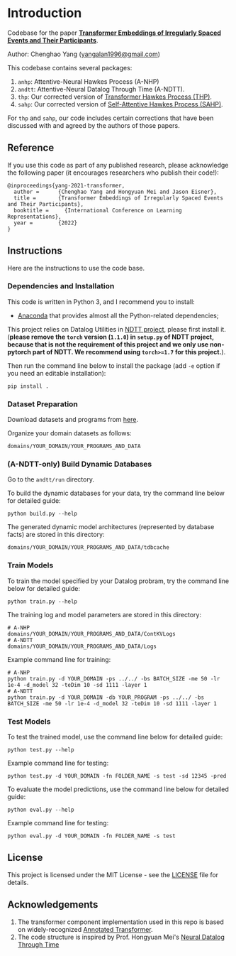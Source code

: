 # Introduction

Codebase for the paper [**Transformer Embeddings of Irregularly Spaced Events and Their Participants**](https://arxiv.org/abs/2201.00044).

Author: Chenghao Yang (yangalan1996@gmail.com)

This codebase contains several packages:
1. `anhp`: Attentive-Neural Hawkes Process (A-NHP)
2. `andtt`: Attentive-Neural Datalog Through Time (A-NDTT). 
3. `thp`: Our corrected version of [Transformer Hawkes Process (THP)](https://arxiv.org/abs/2002.09291).
4. `sahp`: Our corrected version of [Self-Attentive Hawkes Process (SAHP)](https://arxiv.org/abs/1907.07561).

For `thp` and `sahp`, our code includes certain corrections that have been discussed with and agreed by the authors of those papers.

## Reference
If you use this code as part of any published research, please acknowledge the following paper (it encourages researchers who publish their code!):

```
@inproceedings{yang-2021-transformer,
  author =      {Chenghao Yang and Hongyuan Mei and Jason Eisner},
  title =       {Transformer Embeddings of Irregularly Spaced Events and Their Participants},
  booktitle =     {International Conference on Learning Representations},
  year =        {2022}
}
```


## Instructions
Here are the instructions to use the code base.

### Dependencies and Installation
This code is written in Python 3, and I recommend you to install:
* [Anaconda](https://www.continuum.io/) that provides almost all the Python-related dependencies;

This project relies on Datalog Utilities in [NDTT project](https://github.com/hongyuanmei/neural-datalog-through-time), please first install it.
(**please remove the `torch` version (`1.1.0`) in `setup.py` of NDTT project, because that is not the requirement of this project and we only use non-pytorch part of NDTT. We recommend using `torch>=1.7` for this project.**).

Then run the command line below to install the package (add `-e` option if you need an editable installation):
```
pip install .
```

### Dataset Preparation
Download datasets and programs from [here](https://drive.google.com/drive/folders/17vtQdx3d1wR-SADSMamt4E2mqHfEOu9q).

Organize your domain datasets as follows:
```
domains/YOUR_DOMAIN/YOUR_PROGRAMS_AND_DATA
```

### (A-NDTT-only) Build Dynamic Databases
Go to the `andtt/run` directory. 

To build the dynamic databases for your data, try the command line below for detailed guide: 
```
python build.py --help
```

The generated dynamic model architectures (represented by database facts) are stored in this directory: 
```
domains/YOUR_DOMAIN/YOUR_PROGRAMS_AND_DATA/tdbcache
```


### Train Models
To train the model specified by your Datalog probram, try the command line below for detailed guide:
```
python train.py --help
```

The training log and model parameters are stored in this directory: 
```
# A-NHP
domains/YOUR_DOMAIN/YOUR_PROGRAMS_AND_DATA/ContKVLogs
# A-NDTT
domains/YOUR_DOMAIN/YOUR_PROGRAMS_AND_DATA/Logs
```

Example command line for training:
```
# A-NHP
python train.py -d YOUR_DOMAIN -ps ../../ -bs BATCH_SIZE -me 50 -lr 1e-4 -d_model 32 -teDim 10 -sd 1111 -layer 1
# A-NDTT
python train.py -d YOUR_DOMAIN -db YOUR_PROGRAM -ps ../../ -bs BATCH_SIZE -me 50 -lr 1e-4 -d_model 32 -teDim 10 -sd 1111 -layer 1
```

### Test Models
To test the trained model, use the command line below for detailed guide: 
```
python test.py --help
```

Example command line for testing:

```
python test.py -d YOUR_DOMAIN -fn FOLDER_NAME -s test -sd 12345 -pred
```

To evaluate the model predictions, use the command line below for detailed guide: 
```
python eval.py --help
```

Example command line for testing:

```
python eval.py -d YOUR_DOMAIN -fn FOLDER_NAME -s test
```

## License

This project is licensed under the MIT License - see the [LICENSE](LICENSE) file for details.

## Acknowledgements
1. The transformer component implementation used in this repo is based on widely-recognized [Annotated Transformer](https://nlp.seas.harvard.edu/2018/04/03/attention.html
). 
1. The code structure is inspired by Prof. Hongyuan Mei's [Neural Datalog Through Time](https://github.com/HMEIatJHU/neural-datalog-through-time.git)



